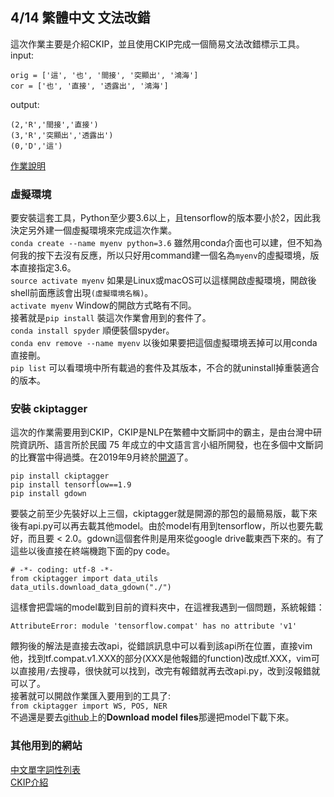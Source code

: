 ## 4/14 繁體中文 文法改錯
這次作業主要是介紹CKIP，並且使用CKIP完成一個簡易文法改錯標示工具。  
input:  
```
orig = ['這', '也', '間接', '突顯出', '鴻海']
cor = ['也', '直接', '透露出', '鴻海']
```

output:  
```
(2,'R','間接','直接')
(3,'R','突顯出','透露出')
(0,'D','這')
```
[作業說明](https://hackmd.io/1MLfFAuDRB6orc4h8QZXrg?view)  
### 虛擬環境
要安裝這套工具，Python至少要3.6以上，且tensorflow的版本要小於2，因此我決定另外建一個虛擬環境來完成這次作業。  
`conda create --name myenv python=3.6` 雖然用conda介面也可以建，但不知為何我的按下去沒有反應，所以只好用command建一個名為`myenv`的虛擬環境，版本直接指定3.6。  
`source activate myenv` 如果是Linux或macOS可以這樣開啟虛擬環境，開啟後shell前面應該會出現`(虛擬環境名稱)`。  
`activate myenv` Window的開啟方式略有不同。  
接著就是`pip install` 裝這次作業會用到的套件了。  
`conda install spyder` 順便裝個spyder。  
`conda env remove --name myenv` 以後如果要把這個虛擬環境丟掉可以用conda直接刪。  
`pip list` 可以看環境中所有載過的套件及其版本，不合的就uninstall掉重裝適合的版本。  
### 安裝 ckiptagger
這次的作業需要用到CKIP，CKIP是NLP在繁體中文斷詞中的霸主，是由台灣中研院資訊所、語言所於民國 75 年成立的中文語言言小組所開發，也在多個中文斷詞的比賽當中得過獎。在2019年9月終於[開源](https://github.com/ckiplab/ckiptagger/wiki/Chinese-README)了。  
```
pip install ckiptagger
pip install tensorflow==1.9
pip install gdown
```
要裝之前至少先裝好以上三個，ckiptagger就是開源的那包的最簡易版，載下來後有api.py可以再去載其他model。由於model有用到tensorflow，所以也要先載好，而且要 < 2.0。gdown這個套件則是用來從google drive載東西下來的。有了這些以後直接在終端機跑下面的py code。  
```
# -*- coding: utf-8 -*-
from ckiptagger import data_utils
data_utils.download_data_gdown("./")
```
這樣會把雲端的model載到目前的資料夾中，在這裡我遇到一個問題，系統報錯：  
```
AttributeError: module 'tensorflow.compat' has no attribute 'v1'
```
餵狗後的解法是直接去改api，從錯誤訊息中可以看到該api所在位置，直接vim他，找到tf.compat.v1.XXX的部分(XXX是他報錯的function)改成tf.XXX，vim可以直接用`/`去搜尋，很快就可以找到，改完有報錯就再去改api.py，改到沒報錯就可以了。  
接著就可以開啟作業匯入要用到的工具了:  
`from ckiptagger import WS, POS, NER`  
不過還是要去[github](https://github.com/ckiplab/ckiptagger)上的**Download model files**那邊把model下載下來。  

### 其他用到的網站
[中文單字詞性列表](https://github.com/ckiplab/ckiptagger/wiki/POS-Tags)  
[CKIP介紹](https://clay-atlas.com/blog/2019/09/24/python-chinese-tutorial-ckiptagger/)  